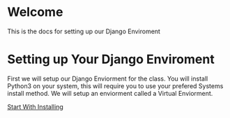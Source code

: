 # Welcome
This is the docs for setting up our Django Enviroment

# Setting up Your Django Enviroment

First we will setup our Django Enviorment for the class.
You will install Python3 on your system, this will require 
you to use your prefered Systems install method. We will setup 
an enviorment called a Virtual Enviorment.

[Start With Installing](/Installing/get-started.md)